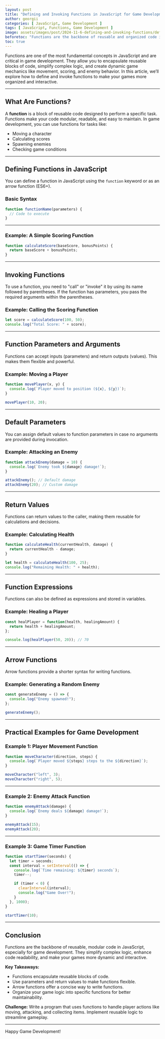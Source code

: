```yaml
---
layout: post
title: "Defining and Invoking Functions in JavaScript for Game Development"
author: georgii
categories: [ JavaScript, Game Development ]
tags: [ JavaScript, Functions, Game Development ]
image: assets/images/post/2024-11-6-defining-and-invoking-functions/defining-and-invoking-functions.png
beforetoc: "Functions are the backbone of reusable and organized code in JavaScript, especially in game development. Learn how to define and invoke functions to build dynamic and efficient game mechanics."
toc: true
---
```


Functions are one of the most fundamental concepts in JavaScript and are critical in game development. They allow you to encapsulate reusable blocks of code, simplify complex logic, and create dynamic game mechanics like movement, scoring, and enemy behavior. In this article, we’ll explore how to define and invoke functions to make your games more organized and interactive.

---

## What Are Functions?

A **function** is a block of reusable code designed to perform a specific task. Functions make your code modular, readable, and easy to maintain. In game development, you can use functions for tasks like:

- Moving a character
- Calculating scores
- Spawning enemies
- Checking game conditions

---

## Defining Functions in JavaScript

You can define a function in JavaScript using the `function` keyword or as an arrow function (ES6+).

### Basic Syntax

```javascript
function functionName(parameters) {
  // Code to execute
}
```

---

### Example: A Simple Scoring Function

```javascript
function calculateScore(baseScore, bonusPoints) {
  return baseScore + bonusPoints;
}
```

---

## Invoking Functions

To use a function, you need to "call" or "invoke" it by using its name followed by parentheses. If the function has parameters, you pass the required arguments within the parentheses.

### Example: Calling the Scoring Function

```javascript
let score = calculateScore(100, 50);
console.log("Total Score: " + score);
```

---

## Function Parameters and Arguments

Functions can accept inputs (parameters) and return outputs (values). This makes them flexible and powerful.

### Example: Moving a Player

```javascript
function movePlayer(x, y) {
  console.log(`Player moved to position (${x}, ${y})`);
}

movePlayer(10, 20);
```

---

## Default Parameters

You can assign default values to function parameters in case no arguments are provided during invocation.

### Example: Attacking an Enemy

```javascript
function attackEnemy(damage = 10) {
  console.log(`Enemy took ${damage} damage!`);
}

attackEnemy(); // Default damage
attackEnemy(20); // Custom damage
```

---

## Return Values

Functions can return values to the caller, making them reusable for calculations and decisions.

### Example: Calculating Health

```javascript
function calculateHealth(currentHealth, damage) {
  return currentHealth - damage;
}

let health = calculateHealth(100, 25);
console.log("Remaining Health: " + health);
```

---

## Function Expressions

Functions can also be defined as expressions and stored in variables.

### Example: Healing a Player

```javascript
const healPlayer = function(health, healingAmount) {
  return health + healingAmount;
};

console.log(healPlayer(50, 20)); // 70
```

---

## Arrow Functions

Arrow functions provide a shorter syntax for writing functions.

### Example: Generating a Random Enemy

```javascript
const generateEnemy = () => {
  console.log("Enemy spawned!");
};

generateEnemy();
```

---

## Practical Examples for Game Development

### Example 1: Player Movement Function

```javascript
function moveCharacter(direction, steps) {
  console.log(`Player moved ${steps} steps to the ${direction}`);
}

moveCharacter("left", 3);
moveCharacter("right", 5);
```

---

### Example 2: Enemy Attack Function

```javascript
function enemyAttack(damage) {
  console.log(`Enemy deals ${damage} damage!`);
}

enemyAttack(15);
enemyAttack(20);
```

---

### Example 3: Game Timer Function

```javascript
function startTimer(seconds) {
  let timer = seconds;
  const interval = setInterval(() => {
    console.log(`Time remaining: ${timer} seconds`);
    timer--;

    if (timer < 0) {
      clearInterval(interval);
      console.log("Game Over!");
    }
  }, 1000);
}

startTimer(10);
```

---

## Conclusion

Functions are the backbone of reusable, modular code in JavaScript, especially for game development. They simplify complex logic, enhance code readability, and make your games more dynamic and interactive.

**Key Takeaways:**

- Functions encapsulate reusable blocks of code.
- Use parameters and return values to make functions flexible.
- Arrow functions offer a concise way to write functions.
- Organize your game logic into specific functions for better maintainability.

**Challenge:** Write a program that uses functions to handle player actions like moving, attacking, and collecting items. Implement reusable logic to streamline gameplay.

---

Happy Game Development!
